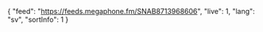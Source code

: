 {
    "feed": "https://feeds.megaphone.fm/SNAB8713968606",
    "live": 1,
    "lang": "sv",
    "sortInfo": 1
}

